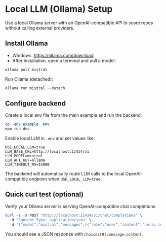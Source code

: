 # Local LLM (Ollama) Setup

Use a local Ollama server with an OpenAI-compatible API to score repos without calling external providers.

## Install Ollama
- Windows: https://ollama.com/download
- After installation, open a terminal and pull a model:

```powershell
ollama pull mistral
```

Run Ollama (detached):

```powershell
ollama run mistral --detach
```

## Configure backend

Create a local env file from the main example and run the backend:

```powershell
cp .env.example .env
npm run dev
```

Enable local LLM in `.env` and set values like:

```
USE_LOCAL_LLM=true
LLM_BASE_URL=http://localhost:11434/v1
LLM_MODEL=mistral
LLM_API_KEY=ollama
LLM_TIMEOUT_MS=15000
```

The backend will automatically route LLM calls to the local OpenAI-compatible endpoint when `USE_LOCAL_LLM=true`.

## Quick curl test (optional)

Verify your Ollama server is serving OpenAI-compatible chat completions:

```powershell
curl -s -X POST "http://localhost:11434/v1/chat/completions" \
  -H "Content-Type: application/json" \
  -d '{"model":"mistral","messages":[{"role":"user","content":"hello local"}]}'
```

You should see a JSON response with `choices[0].message.content`.

